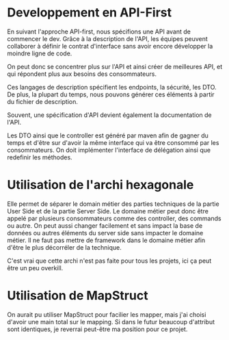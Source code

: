 # Developpement en API-First 

En suivant l'approche API-first, nous spécifions une API avant de commencer le dev. Grâce à la description de l'API, les équipes peuvent collaborer à définir le contrat d'interface sans avoir encore développer la moindre ligne de code.

On peut donc se concentrer plus sur l'API et ainsi créer de meilleures API, et qui répondent plus aux besoins des consommateurs.

Ces langages de description spécifient les endpoints, la sécurité, les DTO. De plus, la plupart du temps, nous pouvons générer ces éléments à partir du fichier de description.

Souvent, une spécification d'API devient également la documentation de l'API.

Les DTO ainsi que le controller est généré par maven afin de gagner du temps et d'être sur d'avoir la même interface qui va être consommé par les consommateurs.
On doit implémenter l'interface de délégation ainsi que redefinir les méthodes.

# Utilisation de l'archi hexagonale

Elle permet de séparer le domain métier des parties techniques de la partie User Side et de la partie Server Side. 
Le domaine métier peut donc être appelé par plusieurs consommateurs comme des controller, des commands ou autre. 
On peut aussi changer facilement et sans impact la base de données ou autres éléments du server side sans impacter le domaine métier.
Il ne faut pas mettre de framework dans le domaine métier afin d'être le plus décorréler de la technique. 

C'est vrai que cette archi n'est pas faite pour tous les projets, ici ça peut être un peu overkill.


# Utilisation de MapStruct

On aurait pu utiliser MapStruct pour facilier les mapper, mais j'ai choisi d'avoir une main total sur le mapping. 
Si dans le futur beaucoup d'attribut sont identiques, je reverrai peut-être ma position pour ce projet.  